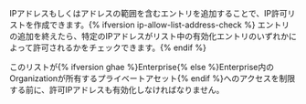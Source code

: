 IPアドレスもしくはアドレスの範囲を含むエントリを追加することで、IP許可リストを作成できます。{% ifversion ip-allow-list-address-check %} エントリの追加を終えたら、特定のIPアドレスがリスト中の有効化エントリのいずれかによって許可されるかをチェックできます。{% endif %}

このリストが{% ifversion ghae %}Enterprise{% else %}Enterprise内のOrganizationが所有するプライベートアセット{% endif %}へのアクセスを制限する前に、許可IPアドレスも有効化しなければなりません。